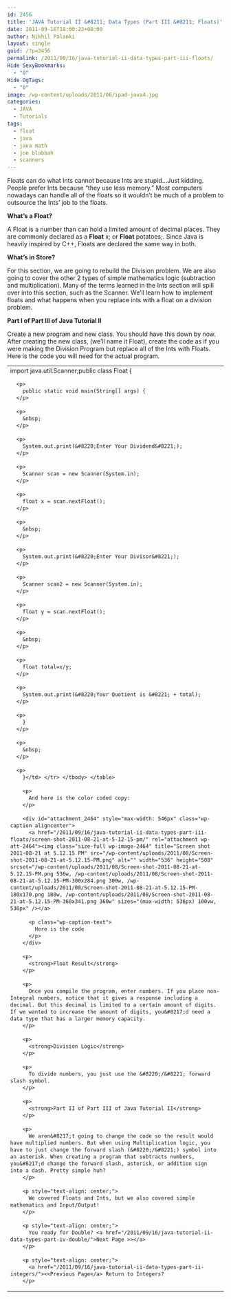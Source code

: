 ```yaml
---
id: 2456
title: 'JAVA Tutorial II &#8211; Data Types (Part III &#8211; Floats)'
date: 2011-09-16T18:00:23+00:00
author: Nikhil Palanki
layout: single
guid: /?p=2456
permalink: /2011/09/16/java-tutorial-ii-data-types-part-iii-floats/
Hide SexyBookmarks:
  - "0"
Hide OgTags:
  - "0"
image: /wp-content/uploads/2011/06/ipad-java4.jpg
categories:
  - JAVA
  - Tutorials
tags:
  - float
  - java
  - java math
  - joe blabbah
  - scanners
---
```

Floats can do what Ints cannot because Ints are stupid&#8230;Just kidding. People prefer Ints because &#8220;they use less memory.&#8221; Most computers nowadays can handle all of the floats so it wouldn&#8217;t be much of a problem to outsource the Ints&#8217; job to the floats.

**What&#8217;s a Float?**

A Float is a number than can hold a limited amount of decimal places. They are commonly declared as a **Float** x; or **Float** potatoes;. Since Java is heavily inspired by C++, Floats are declared the same way in both.

**What&#8217;s in Store?**

For this section, we are going to rebuild the Division problem. We are also going to cover the other 2 types of simple mathematics logic (subtraction and multiplication). Many of the terms learned in the Ints section will spill over into this section, such as the Scanner. We&#8217;ll learn how to implement floats and what happens when you replace ints with a float on a division problem.

**Part I of Part III of Java Tutorial II**

Create a new program and new class. You should have this down by now. After creating the new class, (we&#8217;ll name it Float), create the code as if you were making the Division Program but replace all of the Ints with Floats. Here is the code you will need for the actual program.

<table border="0">
  <tr>
    <td>
      import java.util.Scanner;public class Float {&nbsp;</p> 
      
      <p>
        public static void main(String[] args) {
      </p>
      
      <p>
        &nbsp;
      </p>
      
      <p>
        System.out.print(&#8220;Enter Your Dividend&#8221;);
      </p>
      
      <p>
        Scanner scan = new Scanner(System.in);
      </p>
      
      <p>
        float x = scan.nextFloat();
      </p>
      
      <p>
        &nbsp;
      </p>
      
      <p>
        System.out.print(&#8220;Enter Your Divisor&#8221;);
      </p>
      
      <p>
        Scanner scan2 = new Scanner(System.in);
      </p>
      
      <p>
        float y = scan.nextFloat();
      </p>
      
      <p>
        &nbsp;
      </p>
      
      <p>
        float total=x/y;
      </p>
      
      <p>
        System.out.print(&#8220;Your Quotient is &#8221; + total);
      </p>
      
      <p>
        }
      </p>
      
      <p>
        &nbsp;
      </p>
      
      <p>
        }</td> </tr> </tbody> </table> 
        
        <p>
          And here is the color coded copy:
        </p>
        
        <div id="attachment_2464" style="max-width: 546px" class="wp-caption aligncenter">
          <a href="/2011/09/16/java-tutorial-ii-data-types-part-iii-floats/screen-shot-2011-08-21-at-5-12-15-pm/" rel="attachment wp-att-2464"><img class="size-full wp-image-2464" title="Screen shot 2011-08-21 at 5.12.15 PM" src="/wp-content/uploads/2011/08/Screen-shot-2011-08-21-at-5.12.15-PM.png" alt="" width="536" height="508" srcset="/wp-content/uploads/2011/08/Screen-shot-2011-08-21-at-5.12.15-PM.png 536w, /wp-content/uploads/2011/08/Screen-shot-2011-08-21-at-5.12.15-PM-300x284.png 300w, /wp-content/uploads/2011/08/Screen-shot-2011-08-21-at-5.12.15-PM-180x170.png 180w, /wp-content/uploads/2011/08/Screen-shot-2011-08-21-at-5.12.15-PM-360x341.png 360w" sizes="(max-width: 536px) 100vw, 536px" /></a>
          
          <p class="wp-caption-text">
            Here is the code
          </p>
        </div>
        
        <p>
          <strong>Float Result</strong>
        </p>
        
        <p>
          Once you compile the program, enter numbers. If you place non-Integral numbers, notice that it gives a response including a decimal. But this decimal is limited to a certain amount of digits. If we wanted to increase the amount of digits, you&#8217;d need a data type that has a larger memory capacity.
        </p>
        
        <p>
          <strong>Division Logic</strong>
        </p>
        
        <p>
          To divide numbers, you just use the &#8220;/&#8221; forward slash symbol.
        </p>
        
        <p>
          <strong>Part II of Part III of Java Tutorial II</strong>
        </p>
        
        <p>
          We aren&#8217;t going to change the code so the result would have multiplied numbers. But when using Multiplication logic, you have to just change the forward slash (&#8220;/&#8221;) symbol into an asterisk. When creating a program that subtracts numbers, you&#8217;d change the forward slash, asterisk, or addition sign into a dash. Pretty simple huh?
        </p>
        
        <p style="text-align: center;">
          We covered Floats and Ints, but we also covered simple mathematics and Input/Output!
        </p>
        
        <p style="text-align: center;">
          You ready for Double? <a href="/2011/09/16/java-tutorial-ii-data-types-part-iv-double/">Next Page >></a>
        </p>
        
        <p style="text-align: center;">
          <a href="/2011/09/16/java-tutorial-ii-data-types-part-ii-integers/"><<Previous Page</a> Return to Integers?
        </p>
